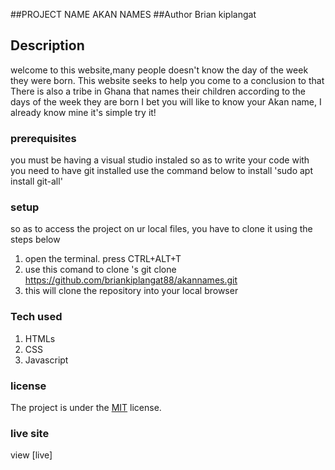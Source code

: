 ##PROJECT NAME
AKAN NAMES
##Author
Brian kiplangat
## Description
welcome to this website,many people doesn't know the day of the week they were born.
This website seeks to help you come to a conclusion to that 
There is also a tribe in Ghana that names their children according to the days of the week they are born 
I bet you will  like to know your Akan name, I already know mine
it's simple try it!
### prerequisites
you must be having a visual studio instaled so as to write your code with
you need to have git installed
use the command below to install
'sudo apt install git-all'
### setup
so as to access the project on ur local files, you have to clone it using the steps below
1. open the terminal. press CTRL+ALT+T
2. use this comand to clone 's git clone https://github.com/briankiplangat88/akannames.git
3. this will clone the repository  into your local browser
### Tech used
1. HTMLs
2. CSS
3. Javascript
### license
The project is under the  [MIT](license) license.
### live site
view [live]